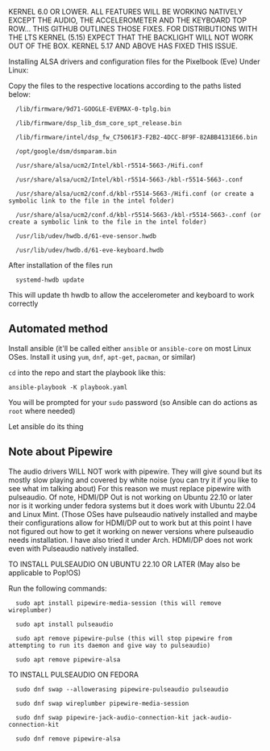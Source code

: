 KERNEL 6.0 OR LOWER. ALL FEATURES WILL BE WORKING NATIVELY EXCEPT THE AUDIO, THE ACCELEROMETER AND THE KEYBOARD TOP ROW... THIS GITHUB OUTLINES THOSE FIXES. FOR DISTRIBUTIONS WITH THE LTS KERNEL (5.15) EXPECT THAT THE BACKLIGHT WILL NOT WORK OUT OF THE BOX. KERNEL 5.17 AND ABOVE HAS FIXED THIS ISSUE.

Installing ALSA drivers and configuration files for the Pixelbook (Eve) Under Linux:

Copy the files to the respective locations according to the paths listed below:

```
  /lib/firmware/9d71-GOOGLE-EVEMAX-0-tplg.bin

  /lib/firmware/dsp_lib_dsm_core_spt_release.bin

  /lib/firmware/intel/dsp_fw_C75061F3-F2B2-4DCC-8F9F-82ABB4131E66.bin

  /opt/google/dsm/dsmparam.bin

  /usr/share/alsa/ucm2/Intel/kbl-r5514-5663-/Hifi.conf

  /usr/share/alsa/ucm2/Intel/kbl-r5514-5663-/kbl-r5514-5663-.conf

  /usr/share/alsa/ucm2/conf.d/kbl-r5514-5663-/Hifi.conf (or create a symbolic link to the file in the intel folder)

  /usr/share/alsa/ucm2/conf.d/kbl-r5514-5663-/kbl-r5514-5663-.conf (or create a symbolic link to the file in the intel folder)

  /usr/lib/udev/hwdb.d/61-eve-sensor.hwdb

  /usr/lib/udev/hwdb.d/61-eve-keyboard.hwdb
```

After installation of the files run

```
  systemd-hwdb update
```

This will update th hwdb to allow the accelerometer and keyboard to work correctly

## Automated method

Install ansible (it'll be called either `ansible` or `ansible-core` on most Linux OSes. Install it using `yum`, `dnf`, `apt-get`, `pacman`, or similar)

`cd` into the repo and start the playbook like this:

```
ansible-playbook -K playbook.yaml
```

You will be prompted for your `sudo` password (so Ansible can do actions as `root` where needed)

Let ansible do its thing


## Note about Pipewire

The audio drivers WILL NOT work with pipewire. They will give sound but its mostly slow playing and covered by white noise (you can try it if you like to see what im talking about) For this reason we must replace pipewire with pulseaudio. Of note, HDMI/DP Out is not working on Ubuntu 22.10 or later nor is it working under fedora systems but it does work with Ubuntu 22.04 and Linux Mint. (Those OSes have pulseaudio natively installed and maybe their configurations allow for HDMI/DP out to work but at this point I have not figured out how to get it working on newer versions where pulseaudio needs installation. I have also tried it under Arch. HDMI/DP does not work even with Pulseaudio natively installed.


TO INSTALL PULSEAUDIO ON UBUNTU 22.10 OR LATER (May also be applicable to Pop!OS)

Run the following commands:

```
  sudo apt install pipewire-media-session (this will remove wireplumber)

  sudo apt install pulseaudio

  sudo apt remove pipewire-pulse (this will stop pipewire from attempting to run its daemon and give way to pulseaudio)
  
  sudo apt remove pipewire-alsa
```

TO INSTALL PULSEAUDIO ON FEDORA

```
  sudo dnf swap --allowerasing pipewire-pulseaudio pulseaudio
  
  sudo dnf swap wireplumber pipewire-media-session
  
  sudo dnf swap pipewire-jack-audio-connection-kit jack-audio-connection-kit
  
  sudo dnf remove pipewire-alsa
```
